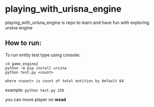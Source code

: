# playing_with_urisna_engine
playing_with_urisna_engine is repo to learn and have fun with exploring ursina engine

## How to run:
To run entity test type using console:
```
cd game_engine2
python -m pip install ursina
python test.py <count>
```
`where <count> is count of total entities by default 64`

example:
`python test.py 256`

you can move player on **wsad**
